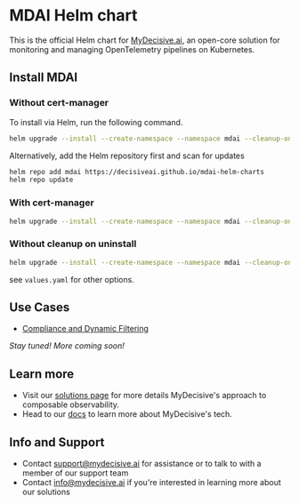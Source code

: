 # MDAI Helm chart

This is the official Helm chart for [MyDecisive.ai](https://www.mydecisive.ai/), an open-core solution for monitoring and managing OpenTelemetry pipelines on Kubernetes. 

## Install MDAI

### Without cert-manager

To install via Helm, run the following command.

```bash
helm upgrade --install --create-namespace --namespace mdai --cleanup-on-fail --dependency-update --wait-for-jobs -f values.yaml -f values_prometheus.yaml mdai .
```

Alternatively, add the Helm repository first and scan for updates

```bash
helm repo add mdai https://decisiveai.github.io/mdai-helm-charts
helm repo update
```

### With cert-manager

```bash
helm upgrade --install --create-namespace --namespace mdai --cleanup-on-fail --dependency-update --wait-for-jobs --set mdai-operator.webhooks.certManager.enabled=true --set mdai-operator.webhooks.autoGenerateCert.enabled=false -f values.yaml -f values_prometheus.yaml mdai .
```

### Without cleanup on uninstall

```bash
helm upgrade --install --create-namespace --namespace mdai --cleanup-on-fail --dependency-update --wait-for-jobs --set cleanup=false -f values.yaml -f values_prometheus.yaml mdai .
```

see `values.yaml` for other options.

## Use Cases

- [Compliance and Dynamic Filtering](./usage/compliance_filtering/start_here.md)

*Stay tuned! More coming soon!*

## Learn more

* Visit our [solutions page](https://www.mydecisive.ai/solutions) for more details MyDecisive's approach to composable observability. 
* Head to our [docs](https://docs.mydecisive.ai/) to learn more about MyDecisive's tech.

## Info and Support 

* Contact [support@mydecisive.ai](mailto:support@mydecisive.ai) for assistance or to talk to with a member of our support team
* Contact [info@mydecisive.ai](mailto:info@mydecisive.ai) if you're interested in learning more about our solutions
